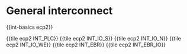 # General interconnect

{{int-basics ecp2}}

{{tile ecp2 INT_PLC}}
{{tile ecp2 INT_IO_S}}
{{tile ecp2 INT_IO_N}}
{{tile ecp2 INT_IO_WE}}
{{tile ecp2 INT_EBR}}
{{tile ecp2 INT_EBR_IO}}
